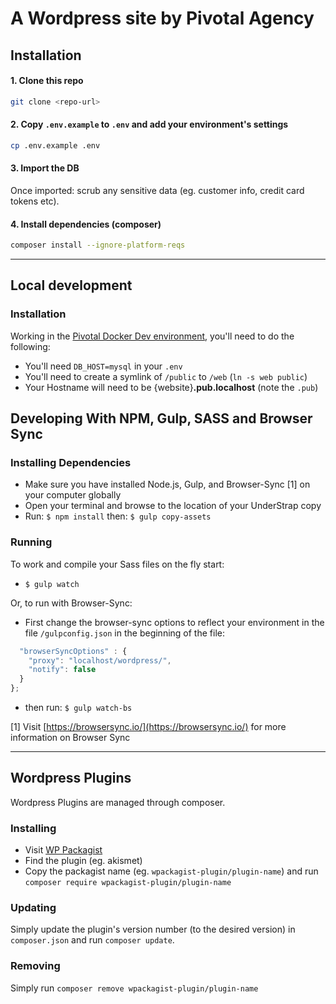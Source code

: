 # A Wordpress site by Pivotal Agency

## Installation

#### 1. Clone this repo
```bash
git clone <repo-url>
```

#### 2. Copy `.env.example` to `.env` and add your environment's settings
```bash
cp .env.example .env
```

#### 3. Import the DB

Once imported: scrub any sensitive data (eg. customer info, credit card tokens etc).

#### 4. Install dependencies (composer)
```bash
composer install --ignore-platform-reqs
```

---

## Local development

### Installation

Working in the [Pivotal Docker Dev environment](https://github.com/pvtl/docker-dev), you'll need to do the following:

- You'll need `DB_HOST=mysql` in your `.env`
- You'll need to create a symlink of `/public` to `/web` (`ln -s web public`)
- Your Hostname will need to be {website}__.pub.localhost__ (note the `.pub`)


## Developing With NPM, Gulp, SASS and Browser Sync

### Installing Dependencies
- Make sure you have installed Node.js, Gulp, and Browser-Sync [1] on your computer globally
- Open your terminal and browse to the location of your UnderStrap copy
- Run: `$ npm install` then: `$ gulp copy-assets`

### Running
To work and compile your Sass files on the fly start:

- `$ gulp watch`

Or, to run with Browser-Sync:

- First change the browser-sync options to reflect your environment in the file `/gulpconfig.json` in the beginning of the file:
```javascript
  "browserSyncOptions" : {
    "proxy": "localhost/wordpress/",
    "notify": false
  }
};
```
- then run: `$ gulp watch-bs`

[1] Visit [https://browsersync.io/](https://browsersync.io/) for more information on Browser Sync

---

## Wordpress Plugins

Wordpress Plugins are managed through composer.

### Installing

- Visit [WP Packagist](https://wpackagist.org/)
- Find the plugin (eg. akismet)
- Copy the packagist name (eg. `wpackagist-plugin/plugin-name`) and run `composer require wpackagist-plugin/plugin-name`

### Updating

Simply update the plugin's version number (to the desired version) in `composer.json` and run `composer update`.

### Removing

Simply run `composer remove wpackagist-plugin/plugin-name`
